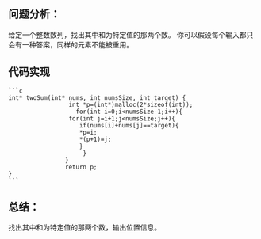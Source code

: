 ## 问题分析： 
给定一个整数数列，找出其中和为特定值的那两个数。
你可以假设每个输入都只会有一种答案，同样的元素不能被重用。


## 代码实现

	```c
	int* twoSum(int* nums, int numsSize, int target) {
				     int *p=(int*)malloc(2*sizeof(int));
				       for(int i=0;i<numsSize-1;i++){
					 for(int j=i+1;j<numsSize;j++){
					    if(nums[i]+nums[j]==target){
						*p=i;
						*(p+1)=j;
					    }
					     }
				    }
				    return p;
	}
	```
## 总结：

找出其中和为特定值的那两个数，输出位置信息。
